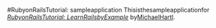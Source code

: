 #RubyonRailsTutorial: sampleapplication
Thisisthesampleapplicationfor
[*RubyonRailsTutorial: LearnRailsbyExample*](http://railstutorial.org/)
by[MichaelHartl](http://michaelhartl.com/).